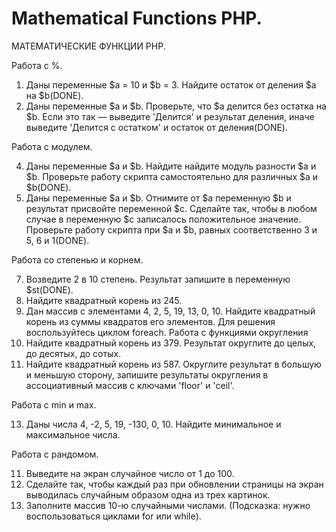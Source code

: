 ﻿# Mathematical Functions PHP.
 МАТЕМАТИЧЕСКИЕ ФУНКЦИИ PHP.

Работа с %.

1. Даны переменные $a = 10 и $b = 3. Найдите остаток от деления $a на $b(DONE).
2. Даны переменные $a и $b. Проверьте, что $a делится без остатка на $b. Если это так — выведите 'Делится' и результат деления, иначе выведите 'Делится с остатком' и остаток от деления(DONE).

Работа с модулем.

4. Даны переменные $a и $b. Найдите найдите модуль разности $a и $b. Проверьте работу скрипта самостоятельно для различных $a и $b(DONE).
5. Даны переменные $a и $b. Отнимите от $a переменную $b и результат присвойте переменной $c. Сделайте так, чтобы в любом случае в переменную $c записалось положительное значение. Проверьте работу скрипта при $a и $b, равных
   соответственно 3 и 5, 6 и 1(DONE).
   
Работа со степенью и корнем.

7. Возведите 2 в 10 степень. Результат запишите в переменную $st(DONE).
8. Найдите квадратный корень из 245.
9. Дан массив с элементами 4, 2, 5, 19, 13, 0, 10. Найдите квадратный корень из суммы квадратов его элементов. Для решения воспользуйтесь циклом foreach.
Работа с функциями округления
10. Найдите квадратный корень из 379. Результат округлите до целых, до десятых, до сотых.
11. Найдите квадратный корень из 587. Округлите результат в большую и меньшую сторону, запишите результаты округления в ассоциативный массив с ключами 'floor' и 'ceil'.
    
Работа с min и max.

13. Даны числа 4, -2, 5, 19, -130, 0, 10. Найдите минимальное и максимальное числа.

Работа с рандомом.

11. Выведите на экран случайное число от 1 до 100.
12. Сделайте так, чтобы каждый раз при обновлении страницы на экран выводилась случайным образом одна из трех картинок.
13. Заполните массив 10-ю случайными числами. (Подсказка: нужно воспользоваться циклами for или while).
